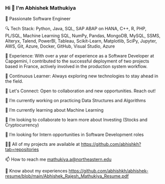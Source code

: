 ### Hi 👋 I'm Abhishek Mathukiya



🚀 Passionate Software Engineer

🔍 Tech Stack: Python, Java, SQL, SAP ABAP on HANA, C++, R, PHP, PL/SQL, Machine Learning SQL, NumPy, Pandas, MongoDB, MySQL, SSMS, Alteryx, Talend, PowerBI, Tableau, Scikit-Learn, Matplotlib, SciPy, Jupyter, AWS, Git, Azure, Docker, GitHub, Visual Studio, Azure

💼 Experience: With over a year of experience as a Software Developer at Capgemini, I contributed to the successful deployment of two projects based in France, actively involved in the production system workflow.

🌱 Continuous Learner: Always exploring new technologies to stay ahead in the field.

🤝 Let's Connect: Open to collaboration and new opportunities. Reach out!

🔭 I’m currently working on practicing Data Structures and Algorithms

🌱 I’m currently learning about Machine Learning

👯 I’m looking to collaborate to learn more about Investing (Stocks and Cryptocurrency)

🤝 I’m looking for Intern opportunities in Software Development roles

👨‍💻 All of my projects are available at https://github.com/abhishkh?tab=repositories

📫 How to reach me mathukiya.a@northeastern.edu

📄 Know about my experiences https://github.com/abhishkh/abhishek-resume/blob/main/Abhishek_Rajesh_Mathukiya_Resume.pdf


<!--
**abhishkh/abhishkh** is a ✨ _special_ ✨ repository because its `README.md` (this file) appears on your GitHub profile.

Here are some ideas to get you started:

- 🔭 I’m currently working on ...
- 🌱 I’m currently learning ...
- 👯 I’m looking to collaborate on ...
- 🤔 I’m looking for help with ...
- 💬 Ask me about ...
- 📫 How to reach me: ...
- 😄 Pronouns: ...
- ⚡ Fun fact: ...
-->


